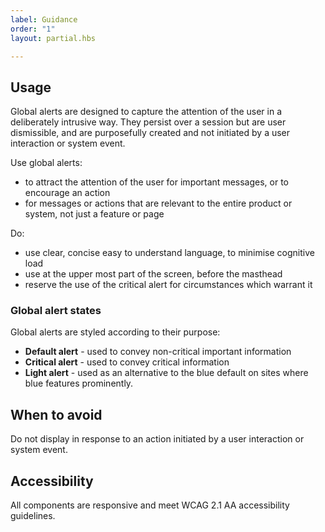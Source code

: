 ```yaml
---
label: Guidance
order: "1"
layout: partial.hbs

---
```

## Usage

Global alerts are designed to capture the attention of the user in a deliberately intrusive way. They persist over a session but are user dismissible, and are purposefully created and not initiated by a user interaction or system event.

Use global alerts:

* to attract the attention of the user for important messages, or to encourage an action
* for messages or actions that are relevant to the entire product or system, not just a feature or page

Do:

* use clear, concise easy to understand language, to minimise cognitive load
* use at the upper most part of the screen, before the masthead
* reserve the use of the critical alert for circumstances which warrant it

### Global alert states

Global alerts are styled according to their purpose:

* **Default alert** - used to convey non-critical important information
* **Critical alert** - used to convey critical information
* **Light alert** - used as an alternative to the blue default on sites where blue features prominently.

## When to avoid

Do not display in response to an action initiated by a user interaction or system event.

## Accessibility

All components are responsive and meet WCAG 2.1 AA accessibility guidelines.